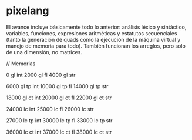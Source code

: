 # pixelang

El avance incluye básicamente todo lo anterior: análisis léxico y sintáctico, variables, funciones, expresiones aritméticas y estatutos secuenciales (tanto la generación de quads como la ejecución de la máquina virtual y manejo de memoria para todo). También funcionan los arreglos, pero solo de una dimensión, no matrices.

// Memorias

0 gl int
2000 gl fl
4000 gl str

6000 gl tp int
10000 gl tp fl
14000 gl tp str

18000 gl ct int
20000 gl ct fl
22000 gl ct str


24000 lc int
25000 lc fl
26000 lc str

27000 lc tp int
30000 lc tp fl
33000 lc tp str

36000 lc ct int
37000 lc ct fl
38000 lc ct str
